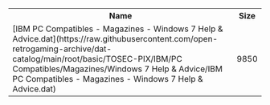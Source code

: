 <table>
<tr><th>Name</th><th>Size</th></tr>
<tr><td>
[IBM PC Compatibles - Magazines - Windows 7 Help & Advice.dat](https://raw.githubusercontent.com/open-retrogaming-archive/dat-catalog/main/root/basic/TOSEC-PIX/IBM/PC Compatibles/Magazines/Windows 7 Help & Advice/IBM PC Compatibles - Magazines - Windows 7 Help & Advice.dat)
</td><td>9850</td></tr>
</table>
